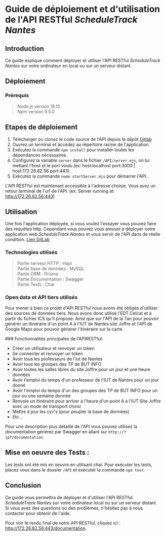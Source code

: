 # Guide de déploiement et d'utilisation de l'API RESTful *ScheduleTrack Nantes*

## Introduction

Ce guide explique comment déployer et utiliser l'API RESTful *ScheduleTrack Nantes* sur votre ordinateur en local ou sur un serveur distant.

## Déploiement

### Prérequis

> Node.js version 18.15 <br/>
> Npm version 9.5.0 <br/>

## Etapes de déploiement

1. Télécharger ou clonez le code source de l'API depuis le dépôt <a href="">Gitlab</a>
2. Ouvrez un terminal et accédez au répertoire racine de l'application. 
3. Exécutez la commande `npm install` pour installer toutes les dépendances nécessaires.
4. Configurez la variable `server` dans le fichier `/API/server.mjs`, on lui mettant l'host et le port voulu (ex: host:localhost port:3000 | host:172.26.82.56 port:443).
5. Exécutez la commande `node startServer.mjs` pour démarrer l'API.

L'API RESTful est maintenant accessible à l'adresse choisie. Vous avez un retour terminal de l'url de l'API. (ex: Server running at: http://172.26.82.56:443)

## Utilisation

Une fois l'application déployée, si vous voulez l'essayer vous pouvez faire des requêtes http. Cependant vous pouvez vous amuser à déployer notre application web *ScheduleTrack Nantes* et vous servir de l'API dans de réelle condition. <a href="https://gitlab.univ-nantes.fr/pub/but/but2/sae4-real-01/eq_init_01_01_angot-mael_blourde-nolan_calcagni-amedeo_chauvelon-quentin_osselin-arthur/-/tree/main/API">Lien GitLab</a>


### Technologies utilisés

> Partie serveur HTTP : Hapi <br/>
> Partie base de données : MySQL <br/>
> Partie ORM : Prisma <br/>
> Partie Documentation : Swagger <br/>
> Partie Tests : Chai <br/>

### Open data et API tiers utilisés

Pour mener à bien ce projet d'API RESTful nous avons été obligés d'utiliser des sources de données tiers. Nous avons donc utilisé l'EDT Celcat et à partir du fichier ICS qu'il propose. Ainsi que sur l'API de la Tan pour pouvoir générer un itinéraire d'un point A à l'IUT de Nantes site Joffre et l'API de Google Maps pour pouvoir génerer l'itinéraire sur la carte.

### Fonctionnalités principales de l'APIRESTful:

- Créer un utilisateur et renvoyer un token
- Se connecter et renvoyer un token
- Avoir tous les professeurs de l'iut de Nantes
- Avoir tous les groupes des TP de BUT INFO
- Avoir toutes les salles libres du site Joffre pour un jour et une heure 
  données
- Avoir l'emploi du temps d'un professeur de l'IUT de Nantes pour un jour donné
- Avoir l'emploi du temps d'un des groupes des TP de BUT INFO pour un jour ou une semaine donnée
- Renvoie un itinéraire pour arriver à l'heure d'un point A à l'IUT Site Joffre avec un mode de transport choisi
- Mettre à jour les csv's (pour peupler la base de données)
- Etc ..

Pour une description plus détaillé de l'API vous pouvez utilisez la documentation générez par Swagger en allant sur `http://?ip?/documentation`.

## Mise en oeuvre des Tests :

Les tests ont été mis en oeuvre en utilisant chai.
Pour exécuter les tests, placez vous dans le dossier `/API` et exécuter la commande `npm test`.

## Conclusion

Ce guide vous permettra de déployer et d'utiliser l'API RESTful *ScheduleTrack  Nantes* sur votre ordinateur local ou sur un serveur distant. Si vous avez des questions ou des problèmes, n'hésitez pas à nous contacter pour obtenir de l'aide.

Pour voir le rendu final de notre API RESTful, cliquez ici : http://172.26.82.56:443/documentation.